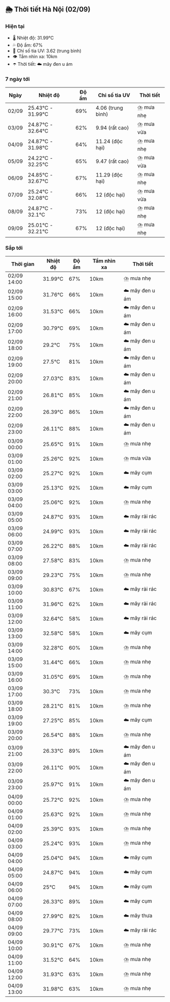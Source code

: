 ## 🌦️ Thời tiết Hà Nội (02/09)

### Hiện tại

- 🌡️ Nhiệt độ: 31.99℃
- 💦 Độ ẩm: 67%
- 🌟 Chỉ số tia UV: 3.62 (trung bình)
- 👁️ Tầm nhìn xa: 10km
- ☂️ Thời tiết: ☁️ mây đen u ám

### 7 ngày tới

| Ngày | Nhiệt độ | Độ ẩm | Chỉ số tia UV | Thời tiết |
| --- | --- | --- | --- | --- |
| 02/09 | 25.43℃ - 31.99℃ | 69% | 4.06 (trung bình) | ⛈️ mưa nhẹ |
| 03/09 | 24.87℃ - 32.64℃ | 62% | 9.94 (rất cao) | ⛈️ mưa vừa |
| 04/09 | 24.87℃ - 31.98℃ | 64% | 11.24 (độc hại) | ⛈️ mưa nhẹ |
| 05/09 | 24.22℃ - 32.25℃ | 65% | 9.47 (rất cao) | ⛈️ mưa vừa |
| 06/09 | 24.85℃ - 32.67℃ | 67% | 11.29 (độc hại) | ⛈️ mưa nhẹ |
| 07/09 | 25.24℃ - 32.08℃ | 66% | 12 (độc hại) | ⛈️ mưa vừa |
| 08/09 | 24.87℃ - 32.1℃ | 73% | 12 (độc hại) | ⛈️ mưa nhẹ |
| 09/09 | 25.01℃ - 32.21℃ | 67% | 12 (độc hại) | ⛈️ mưa nhẹ |

### Sắp tới

| Thời gian | Nhiệt độ | Độ ẩm | Tầm nhìn xa | Thời tiết |
| --- | --- | --- | --- | --- |
| 02/09 14:00 | 31.99℃ | 67% | 10km | ⛈️ mưa nhẹ |
| 02/09 15:00 | 31.76℃ | 66% | 10km | ☁️ mây đen u ám |
| 02/09 16:00 | 31.53℃ | 66% | 10km | ☁️ mây đen u ám |
| 02/09 17:00 | 30.79℃ | 69% | 10km | ☁️ mây đen u ám |
| 02/09 18:00 | 29.2℃ | 75% | 10km | ☁️ mây đen u ám |
| 02/09 19:00 | 27.5℃ | 81% | 10km | ☁️ mây đen u ám |
| 02/09 20:00 | 27.03℃ | 83% | 10km | ☁️ mây đen u ám |
| 02/09 21:00 | 26.81℃ | 85% | 10km | ☁️ mây đen u ám |
| 02/09 22:00 | 26.39℃ | 86% | 10km | ☁️ mây đen u ám |
| 02/09 23:00 | 26.11℃ | 88% | 10km | ☁️ mây đen u ám |
| 03/09 00:00 | 25.65℃ | 91% | 10km | ⛈️ mưa nhẹ |
| 03/09 01:00 | 25.26℃ | 92% | 10km | ⛈️ mưa vừa |
| 03/09 02:00 | 25.27℃ | 92% | 10km | ☁️ mây cụm |
| 03/09 03:00 | 25.13℃ | 92% | 10km | ☁️ mây cụm |
| 03/09 04:00 | 25.06℃ | 92% | 10km | ⛈️ mưa nhẹ |
| 03/09 05:00 | 24.87℃ | 93% | 10km | ☁️ mây rải rác |
| 03/09 06:00 | 24.99℃ | 93% | 10km | ☁️ mây rải rác |
| 03/09 07:00 | 26.22℃ | 88% | 10km | ☁️ mây rải rác |
| 03/09 08:00 | 27.58℃ | 83% | 10km | ⛈️ mưa nhẹ |
| 03/09 09:00 | 29.23℃ | 75% | 10km | ⛈️ mưa nhẹ |
| 03/09 10:00 | 30.83℃ | 67% | 10km | ☁️ mây rải rác |
| 03/09 11:00 | 31.96℃ | 62% | 10km | ☁️ mây rải rác |
| 03/09 12:00 | 32.64℃ | 58% | 10km | ☁️ mây rải rác |
| 03/09 13:00 | 32.58℃ | 58% | 10km | ☁️ mây cụm |
| 03/09 14:00 | 32.28℃ | 60% | 10km | ⛈️ mưa nhẹ |
| 03/09 15:00 | 31.44℃ | 66% | 10km | ⛈️ mưa nhẹ |
| 03/09 16:00 | 31.05℃ | 69% | 10km | ⛈️ mưa nhẹ |
| 03/09 17:00 | 30.3℃ | 73% | 10km | ⛈️ mưa nhẹ |
| 03/09 18:00 | 28.21℃ | 81% | 10km | ⛈️ mưa nhẹ |
| 03/09 19:00 | 27.25℃ | 85% | 10km | ☁️ mây cụm |
| 03/09 20:00 | 26.54℃ | 88% | 10km | ⛈️ mưa nhẹ |
| 03/09 21:00 | 26.33℃ | 89% | 10km | ☁️ mây đen u ám |
| 03/09 22:00 | 26.11℃ | 90% | 10km | ☁️ mây đen u ám |
| 03/09 23:00 | 25.97℃ | 91% | 10km | ☁️ mây đen u ám |
| 04/09 00:00 | 25.72℃ | 92% | 10km | ⛈️ mưa nhẹ |
| 04/09 01:00 | 25.63℃ | 92% | 10km | ⛈️ mưa nhẹ |
| 04/09 02:00 | 25.39℃ | 93% | 10km | ⛈️ mưa nhẹ |
| 04/09 03:00 | 25.24℃ | 93% | 10km | ⛈️ mưa nhẹ |
| 04/09 04:00 | 25.04℃ | 94% | 10km | ☁️ mây cụm |
| 04/09 05:00 | 24.87℃ | 94% | 10km | ☁️ mây cụm |
| 04/09 06:00 | 25℃ | 94% | 10km | ☁️ mây cụm |
| 04/09 07:00 | 26.33℃ | 89% | 10km | ☁️ mây cụm |
| 04/09 08:00 | 27.99℃ | 82% | 10km | ☁️ mây thưa |
| 04/09 09:00 | 29.77℃ | 73% | 10km | ☁️ mây rải rác |
| 04/09 10:00 | 30.91℃ | 67% | 10km | ⛈️ mưa nhẹ |
| 04/09 11:00 | 31.52℃ | 64% | 10km | ⛈️ mưa nhẹ |
| 04/09 12:00 | 31.93℃ | 63% | 10km | ⛈️ mưa nhẹ |
| 04/09 13:00 | 31.98℃ | 63% | 10km | ⛈️ mưa nhẹ |
